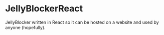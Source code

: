 # JellyBlockerReact
JellyBlocker written in React so it can be hosted on a website and used by anyone (hopefully).
